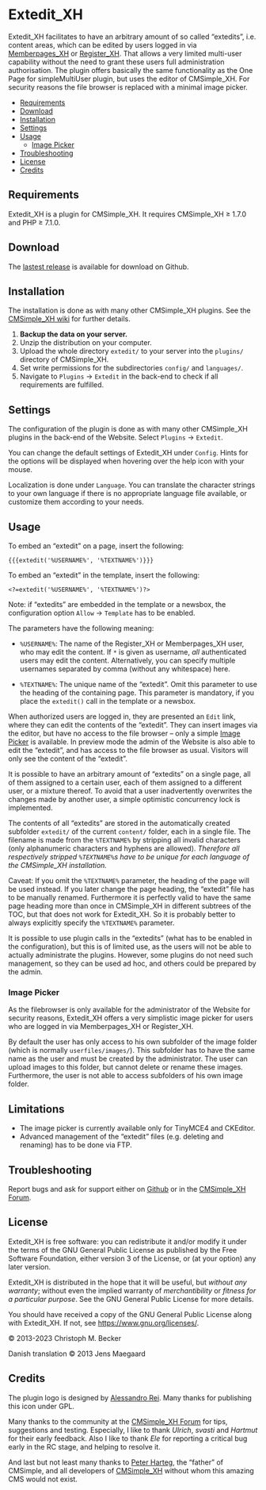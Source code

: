 # Extedit_XH

Extedit_XH facilitates to have an arbitrary amount of so called “extedits”,
i.e. content areas, which can be edited by users logged in via
[Memberpages_XH](https://github.com/cmsimple-xh/memberpages)
or [Register_XH](https://github.com/cmb69/register_xh).
That allows a very limited multi-user capability without the need
to grant these users full administration authorisation.
The plugin offers basically the same functionality as the
One Page for simpleMultiUser plugin,
but uses the editor of CMSimple_XH.
For security reasons the file browser is replaced with a minimal image picker.

- [Requirements](#requirements)
- [Download](#download)
- [Installation](#installation)
- [Settings](#settings)
- [Usage](#usage)
  - [Image Picker](#image-picker)
- [Troubleshooting](#troubleshooting)
- [License](#license)
- [Credits](#credits)

## Requirements

Extedit_XH is a plugin for CMSimple_XH.
It requires CMSimple_XH ≥ 1.7.0 and PHP ≥ 7.1.0.

## Download

The [lastest release](https://github.com/cmb69/extedit_xh/releases/latest)
is available for download on Github.

## Installation

The installation is done as with many other CMSimple\_XH plugins. See the
[CMSimple_XH wiki](https://wiki.cmsimple-xh.org/?for-users/working-with-the-cms/plugins#id3_install-plugin)
for further details.

1. **Backup the data on your server.**
1. Unzip the distribution on your computer.
1. Upload the whole directory `extedit/` to your server into the `plugins/`
   directory of CMSimple_XH.
1. Set write permissions for the subdirectories `config/` and `languages/`.
1. Navigate to `Plugins` → `Extedit` in the back-end
   to check if all requirements are fulfilled.

## Settings

The configuration of the plugin is done as with many other CMSimple_XH plugins in
the back-end of the Website. Select `Plugins` → `Extedit`.

You can change the default settings of Extedit_XH under `Config`. Hints for
the options will be displayed when hovering over the help icon with your
mouse.

Localization is done under `Language`. You can translate the character
strings to your own language if there is no appropriate language file available,
or customize them according to your needs.</p>

<!-- TODO: customization of the editor -->

## Usage

To embed an “extedit” on a page, insert the following:

    {{{extedit('%USERNAME%', '%TEXTNAME%')}}}

To embed an “extedit” in the template, insert the following:

    <?=extedit('%USERNAME%', '%TEXTNAME%')?>

Note: if “extedits” are embedded in the template or a newsbox, the configuration
option `Allow` → `Template` has to be enabled.

The parameters have the following meaning:

- `%USERNAME%`:
  The name of the Register_XH or Memberpages_XH user, who may edit the content.
  If `*` is given as username, *all* authenticated users may edit the content.
  Alternatively, you can specify multiple usernames
  separated by comma (without any whitespace) here.

- `%TEXTNAME%`:
  The unique name of the “extedit”. Omit this parameter to use the heading
  of the containing page. This parameter is mandatory, if you place the
  `extedit()` call in the template or a newsbox.

When authorized users are logged in, they are presented an `Edit` link,
where they can edit the contents of the “extedit”.
They can insert images via the editor, but have no access to the file browser –
only a simple [Image Picker](#image-picker) is available.
In preview mode the admin of the Website is also able to edit the “extedit”,
and has access to the file browser as usual.
Visitors will only see the content of the “extedit”.

It is possible to have an arbitrary amount of “extedits” on a single page, all
of them assigned to a certain user, each of them assigned to a different user,
or a mixture thereof. To avoid that a user inadvertently overwrites the changes
made by another user, a simple optimistic concurrency lock is implemented.

The contents of all “extedits” are stored in the automatically created subfolder
`extedit/` of the current `content/` folder, each in a single file.
The filename is made from the `%TEXTNAME%` by stripping all invalid characters
(only alphanumeric characters and hyphens are allowed).
*Therefore all respectively stripped `%TEXTNAME%`s have
to be unique for each language of the CMSimple_XH installation.*

Caveat: If you omit the `%TEXTNAME%` parameter, the heading of the page will
be used instead. If you later change the page heading, the “extedit” file has to
be manually renamed. Furthermore it is perfectly valid to have the same page
heading more than once in CMSimple_XH in different subtrees of the TOC, but that
does not work for Extedit_XH. So it is probably better to always explicitly
specify the `%TEXTNAME%` parameter.

It is possible to use plugin calls in the “extedits” (what has to be enabled
in the configuration), but this is of limited use, as the users will not be able
to actually administrate the plugins. However, some plugins do not need such
management, so they can be used ad hoc, and others could be prepared
by the admin.

### Image Picker

As the filebrowser is only available for the administrator of the Website
for security reasons, Extedit_XH offers a very simplistic image picker for users
who are logged in via Memberpages_XH or Register_XH.

By default the user has only access to his own subfolder of the image folder
(which is normally `userfiles/images/`). This subfolder has to have the same name
as the user and must be created by the administrator. The user can
upload images to this folder, but cannot delete or rename these images.
Furthermore, the user is not able to access subfolders of his own
image folder.

## Limitations

- The image picker is currently available only for TinyMCE4 and CKEditor.
- Advanced management of the “extedit” files (e.g. deleting and renaming) has
  to be done via FTP.

## Troubleshooting

Report bugs and ask for support either on [Github](https://github.com/cmb69/extedit_xh/issues)
or in the [CMSimple_XH Forum](https://cmsimpleforum.com/).

## License

Extedit_XH is free software: you can redistribute it and/or modify
it under the terms of the GNU General Public License as published by
the Free Software Foundation, either version 3 of the License, or
(at your option) any later version.

Extedit_XH is distributed in the hope that it will be useful,
but *without any warranty*; without even the implied warranty of
*merchantibility* or *fitness for a particular purpose*. See the
GNU General Public License for more details.

You should have received a copy of the GNU General Public License
along with Extedit_XH.  If not, see <https://www.gnu.org/licenses/>.

© 2013-2023 Christoph M. Becker

Danish translation © 2013 Jens Maegaard

## Credits

The plugin logo is designed by [Alessandro Rei](http://www.mentalrey.it/).
Many thanks for publishing this icon under GPL.

Many thanks to the community at the [CMSimple_XH Forum](https://www.cmsimpleforum.com)
for tips, suggestions and testing. Especially, I like to thank *Ulrich*, *svasti* and
*Hartmut* for their early feedback. Also I like to thank *Ele* for reporting a
critical bug early in the RC stage, and helping to resolve it.

And last but not least many thanks to [Peter Harteg](https://www.harteg.dk/),
the “father” of CMSimple, and all developers of [CMSimple_XH](https://www.cmsimple-xh.org/)
without whom this amazing CMS would not exist.
